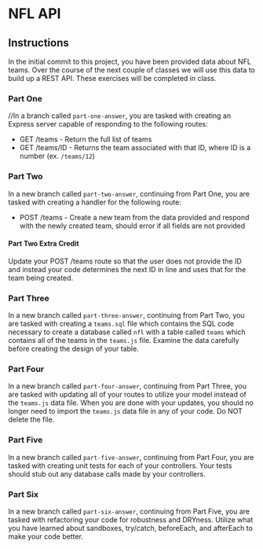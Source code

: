 # NFL API

## Instructions
In the initial commit to this project, you have been provided data about NFL teams. Over the course of the next couple of classes we will use this data to build up a REST API. These exercises will be completed in class.

### Part One
//In a branch called `part-one-answer`, you are tasked with creating an Express server capable of responding to the following routes:

* GET /teams - Return the full list of teams
* GET /teams/ID - Returns the team associated with that ID, where ID is a number (ex. `/teams/12`)

### Part Two
In a new branch called `part-two-answer`, continuing from Part One, you are tasked with creating a handler for the following route:

* POST /teams - Create a new team from the data provided and respond with the newly created team, should error if all fields are not provided

#### Part Two Extra Credit
Update your POST /teams route so that the user does not provide the ID and instead your code determines the next ID in line and uses that for the team being created.

### Part Three
In a new branch called `part-three-answer`, continuing from Part Two, you are tasked with creating a `teams.sql` file which contains the SQL code necessary to create a database called `nfl` with a table called `teams` which contains all of the teams in the `teams.js` file. Examine the data carefully before creating the design of your table.

### Part Four
In a new branch called `part-four-answer`, continuing from Part Three, you are tasked with updating all of your routes to utilize your model instead of the `teams.js` data file. When you are done with your updates, you should no longer need to import the `teams.js` data file in any of your code. Do NOT delete the file.

### Part Five
In a new branch called `part-five-answer`, continuing from Part Four, you are tasked with creating unit tests for each of your controllers. Your tests should stub out any database calls made by your controllers.

### Part Six
In a new branch called `part-six-answer`, continuing from Part Five, you are tasked with refactoring your code for robustness and DRYness. Utilize what you have learned about sandboxes, try/catch, beforeEach, and afterEach to make your code better.
